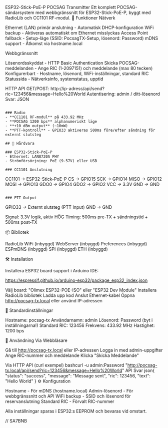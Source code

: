 ESP32-Stick-PoE-P POCSAG Transmitter
Ett komplett POCSAG-sändarsystem med webbgränssnitt för ESP32-Stick-PoE-P, byggt med RadioLib och CC1101 RF-modul.
🚀 Funktioner
Nätverk

Ethernet (LAN) primär anslutning - Automatisk DHCP-konfiguration
WiFi backup - Aktiveras automatiskt om Ethernet misslyckas
Access Point fallback - Setup-läge (SSID: PocsagTX-Setup, lösenord: Password)
mDNS support - Åtkomst via hostname.local

Webbgränssnitt

Lösenordsskyddat - HTTP Basic Authentication
Skicka POCSAG-meddelanden - Ange RIC (1-2097151) och meddelande (max 80 tecken)
Konfigurerbart - Hostname, lösenord, WiFi-inställningar, standard RIC
Statussida - Nätverksinfo, systemstatus, upptid

HTTP API
GET/POST: http://ip-adress/api/send?ric=123456&message=Hello%20World
Autentisering: admin / ditt-lösenord
Svar: JSON
```

### Radio
- **CC1101 RF-modul** på 433.92 MHz
- **POCSAG 1200 bps** alphanumeriskt läge
- **+10 dBm output** (~10mW)
- **PTT-kontroll** - GPIO33 aktiveras 500ms före/efter sändning för externt slutsteg

## 🔌 Hårdvara

### ESP32-Stick-PoE-P
- Ethernet: LAN8720A PHY
- Strömförsörjning: PoE (9-57V) eller USB

### CC1101 Anslutning
```
CC1101   →  ESP32-Stick-PoE-P
CS       →  GPIO15
SCK      →  GPIO14
MISO     →  GPIO12
MOSI     →  GPIO13
GDO0     →  GPIO4
GDO2     →  GPIO2
VCC      →  3.3V
GND      →  GND
```

### PTT Output
```
GPIO33   →  Externt slutsteg (PTT Input)
GND      →  GND

Signal: 3.3V logik, aktiv HÖG
Timing: 500ms pre-TX + sändningstid + 500ms post-TX

📦 Bibliotek

RadioLib
WiFi (inbyggd)
WebServer (inbyggd)
Preferences (inbyggd)
ESPmDNS (inbyggd)
SPI (inbyggd)
ETH (inbyggd)

🛠️ Installation

Installera ESP32 board support i Arduino IDE:

https://espressif.github.io/arduino-esp32/package_esp32_index.json


Välj board: "Olimex ESP32-POE-ISO" eller "ESP32 Dev Module"
Installera RadioLib bibliotek
Ladda upp kod
Anslut Ethernet-kabel
Öppna http://pocsag-tx.local eller använd IP-adressen

🔐 Standardinställningar

Hostname: pocsag-tx
Användarnamn: admin
Lösenord: Password (byt i inställningarna!)
Standard RIC: 123456
Frekvens: 433.92 MHz
Hastighet: 1200 bps

📡 Användning
Via Webbläsare

Gå till http://pocsag-tx.local eller IP-adressen
Logga in med admin-uppgifter
Ange RIC-nummer och meddelande
Klicka "Skicka Meddelande"

Via HTTP API (curl exempel)
bashcurl -u admin:Password "http://pocsag-tx.local/api/send?ric=123456&message=Hello%20World"
API Svar
json{
  "status": "success",
  "message": "Message sent",
  "ric": 123456,
  "text": "Hello World"
}
⚙️ Konfiguration

Hostname - För mDNS (hostname.local)
Admin-lösenord - För webbgränssnitt och API
WiFi backup - SSID och lösenord för reservanslutning
Standard RIC - Förvalt RIC-nummer

Alla inställningar sparas i ESP32:s EEPROM och bevaras vid omstart.

// SA7BNB
